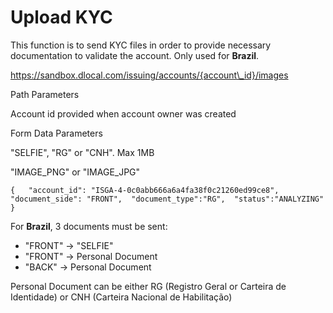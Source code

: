 # Upload KYC

This function is to send KYC files in order to provide necessary documentation to validate the account. Only used for **Brazil**.

https://sandbox.dlocal.com/issuing/accounts/{account\_id}/images

Path Parameters

Account id provided when account owner was created

Form Data Parameters

"SELFIE", "RG" or "CNH". Max 1MB

"IMAGE\_PNG" or "IMAGE\_JPG"

```text
{   "account_id": "ISGA-4-0c0abb666a6a4fa38f0c21260ed99ce8",  "document_side": "FRONT",  "document_type":"RG",  "status":"ANALYZING" }
```

For **Brazil**, 3 documents must be sent:

* "FRONT" -&gt; "SELFIE"
* "FRONT" -&gt; Personal Document
* "BACK" -&gt; Personal Document

Personal Document can be either RG \(Registro Geral or Carteira de Identidade\) or CNH \(Carteira Nacional de Habilitação\)

